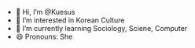 - 👋 Hi, I’m @Kuesus
- 👀 I’m interested in Korean Culture
- 🌱 I’m currently learning Sociology, Sciene, Computer
- 😄 Pronouns: She

<!---
Kuesus/Kuesus is a ✨ special ✨ repository because its `README.md` (this file) appears on your GitHub profile.
You can click the Preview link to take a look at your changes.
--->
